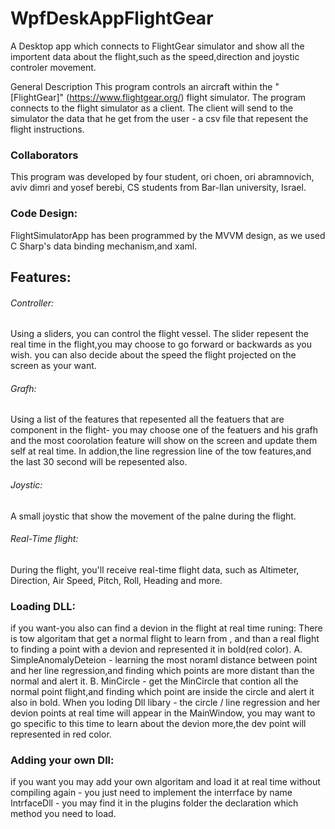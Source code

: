 # WpfDeskAppFlightGear

A Desktop app which connects to FlightGear simulator and show all the importent data about the flight,such as the speed,direction and joystic controler movement.

General Description
This program controls an aircraft within the "[FlightGear]" (https://www.flightgear.org/) flight simulator. The program connects to the flight simulator as a client.
The client will send to the simulator the data that he get from the user - a csv file that repesent the flight instructions.

### Collaborators
This program was developed by four student, ori choen, ori abramnovich, aviv dimri and yosef berebi, CS students from Bar-Ilan university, Israel.

### Code Design:
FlightSimulatorApp has been programmed by the MVVM design, as we used C Sharp's data binding mechanism,and xaml.

## Features:
###### Controller:
Using a sliders, you can control the flight vessel. The slider repesent the real time in the flight,you may choose to go forward or backwards as you wish.
you can also decide about the speed the flight projected on the screen as your want.

###### Grafh:
Using a list of the features that repesented all the featuers that are component in the flight-
you may choose one of the featuers and his grafh and the most coorolation feature will show on the screen and update them self at real time.
In addion,the line regression line of the tow features,and the last 30 second will be repesented also.

###### Joystic:
A small joystic that show the movement of the palne during the flight.


###### Real-Time flight:
During the flight, you'll receive real-time flight data, such as Altimeter, Direction, Air Speed, Pitch, Roll, Heading and more.

### Loading DLL:
if you want-you also can find a devion in the flight at real time runing:
There is tow algoritam that get a normal flight to learn from , and than a real flight to finding a point with a devion and represented it in bold(red color).
A. SimpleAnomalyDeteion - learning the most noraml distance between point and her line regression,and finding which points are more distant than the normal and alert it.
B. MinCircle - get the MinCircle that contion all the normal point flight,and finding which point are inside the circle and alert it also in bold.
When you loding Dll libary - the circle / line regression and her devion points at real time will appear in the MainWindow,
you may want to go specific to this time to learn about the devion more,the dev point will represented in red color.
### Adding your own Dll:
if you want you may add your own algoritam and load it at real time without compiling again - you just need to implement the interrface  by name IntrfaceDll - 
you may find it in the plugins folder the declaration which method you need to load.


